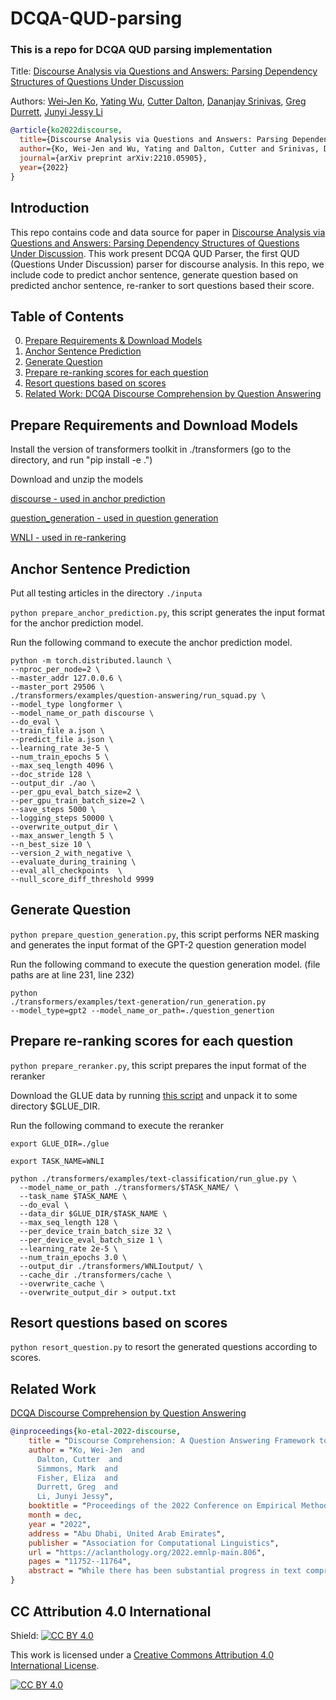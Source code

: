 # DCQA-QUD-parsing
### This is a repo for DCQA QUD parsing implementation 

Title: [Discourse Analysis via Questions and Answers: Parsing Dependency Structures of Questions Under Discussion](https://arxiv.org/abs/2210.05905)

Authors: [Wei-Jen Ko](https://www.linkedin.com/in/wei-jen-ko-854597146), [Yating Wu](https://lingchensanwen.github.io), [Cutter Dalton](https://www.colorado.edu/linguistics/cutter-dalton), [Dananjay Srinivas](https://www.dsrinivas.com), [Greg Durrett](https://www.cs.utexas.edu/~gdurrett/), [Junyi Jessy Li](https://jessyli.com/)

```bibtex
@article{ko2022discourse,
  title={Discourse Analysis via Questions and Answers: Parsing Dependency Structures of Questions Under Discussion},
  author={Ko, Wei-Jen and Wu, Yating and Dalton, Cutter and Srinivas, Dananjay and Durrett, Greg and Li, Junyi Jessy},
  journal={arXiv preprint arXiv:2210.05905},
  year={2022}
}
```

## Introduction

This repo contains code and data source for paper in [Discourse Analysis via Questions and Answers: Parsing Dependency Structures of Questions Under Discussion](https://arxiv.org/abs/2210.05905). This work present DCQA QUD Parser, the first QUD (Questions Under Discussion) parser for discourse analysis. In this repo, we include code to predict anchor sentence, generate question based on predicted anchor sentence, re-ranker to sort questions based their score. 

## Table of Contents

0. [Prepare Requirements & Download Models](#prepare-requirements-and-download-models)
1. [Anchor Sentence Prediction](#anchor-sentence-prediction)
2. [Generate Question](#generate-question)
3. [Prepare re-ranking scores for each question](#prepare-re-ranking-scores-for-each-question)
4. [Resort questions based on scores](#resort-questions-based-on-scores)
5. [Related Work: DCQA Discourse Comprehension by Question Answering](#related-work)


## Prepare Requirements and Download Models

Install the version of transformers toolkit in ./transformers (go to the directory, and run "pip install -e .")

Download and unzip the models 

[discourse - used in anchor prediction](https://1drv.ms/u/s!As41x9akhTMMxVtb1DXUCbgJj-r6?e=j7Powc) 

[question_generation - used in question generation](https://1drv.ms/u/s!As41x9akhTMMxWTqfGpANnX891hF?e=gP75XW)

[WNLI - used in re-rankering](https://1drv.ms/u/s!As41x9akhTMMxWbRBUFJOGGVkVIr?e=opJPMh)

## Anchor Sentence Prediction
Put all testing articles in the directory <code>./inputa</code>

<code>python prepare_anchor_prediction.py</code>, this script generates the input format for the anchor prediction model.


Run the following command to execute the anchor prediction model.

```
python -m torch.distributed.launch \
--nproc_per_node=2 \
--master_addr 127.0.0.6 \
--master_port 29506 \
./transformers/examples/question-answering/run_squad.py \
--model_type longformer \
--model_name_or_path discourse \
--do_eval \
--train_file a.json \
--predict_file a.json \
--learning_rate 3e-5 \
--num_train_epochs 5 \
--max_seq_length 4096 \
--doc_stride 128 \
--output_dir ./ao \
--per_gpu_eval_batch_size=2 \
--per_gpu_train_batch_size=2 \
--save_steps 5000 \
--logging_steps 50000 \
--overwrite_output_dir \
--max_answer_length 5 \
--n_best_size 10 \
--version_2_with_negative \
--evaluate_during_training \
--eval_all_checkpoints  \
--null_score_diff_threshold 9999
```

## Generate Question
<code>python prepare_question_generation.py</code>, this script performs NER masking and generates the input format of the GPT-2 question generation model

Run the following command to execute the question generation model. (file paths are at line 231, line 232)

<code>python ./transformers/examples/text-generation/run_generation.py     --model_type=gpt2     --model_name_or_path=./question_genertion</code>

## Prepare re-ranking scores for each question
<code>python prepare_reranker.py</code>, this script prepares the input format of the reranker

Download the GLUE data by running [this script](https://gist.github.com/W4ngatang/60c2bdb54d156a41194446737ce03e2e) and unpack it to some directory $GLUE_DIR.

Run the following command to execute the reranker

```
export GLUE_DIR=./glue 

export TASK_NAME=WNLI
  
python ./transformers/examples/text-classification/run_glue.py \
  --model_name_or_path ./transformers/$TASK_NAME/ \
  --task_name $TASK_NAME \
  --do_eval \
  --data_dir $GLUE_DIR/$TASK_NAME \
  --max_seq_length 128 \
  --per_device_train_batch_size 32 \
  --per_device_eval_batch_size 1 \
  --learning_rate 2e-5 \
  --num_train_epochs 3.0 \
  --output_dir ./transformers/WNLIoutput/ \
  --cache_dir ./transformers/cache \
  --overwrite_cache \
  --overwrite_output_dir > output.txt
```

## Resort questions based on scores
<code>python resort_question.py</code> to resort the generated questions according to scores.


## Related Work
[DCQA Discourse Comprehension by Question Answering](https://github.com/wjko2/DCQA-Discourse-Comprehension-by-Question-Answering)

```bibtex
@inproceedings{ko-etal-2022-discourse,
    title = "Discourse Comprehension: A Question Answering Framework to Represent Sentence Connections",
    author = "Ko, Wei-Jen  and
      Dalton, Cutter  and
      Simmons, Mark  and
      Fisher, Eliza  and
      Durrett, Greg  and
      Li, Junyi Jessy",
    booktitle = "Proceedings of the 2022 Conference on Empirical Methods in Natural Language Processing",
    month = dec,
    year = "2022",
    address = "Abu Dhabi, United Arab Emirates",
    publisher = "Association for Computational Linguistics",
    url = "https://aclanthology.org/2022.emnlp-main.806",
    pages = "11752--11764",
    abstract = "While there has been substantial progress in text comprehension through simple factoid question answering, more holistic comprehension of a discourse still presents a major challenge (Dunietz et al., 2020). Someone critically reflecting on a text as they read it will pose curiosity-driven, often open-ended questions, which reflect deep understanding of the content and require complex reasoning to answer (Ko et al., 2020; Westera et al., 2020). A key challenge in building and evaluating models for this type of discourse comprehension is the lack of annotated data, especially since collecting answers to such questions requires high cognitive load for annotators.This paper presents a novel paradigm that enables scalable data collection targeting the comprehension of news documents, viewing these questions through the lens of discourse. The resulting corpus, DCQA (Discourse Comprehension by Question Answering), captures both discourse and semantic links between sentences in the form of free-form, open-ended questions. On an evaluation set that we annotated on questions from Ko et al. (2020), we show that DCQA provides valuable supervision for answering open-ended questions. We additionally design pre-training methods utilizing existing question-answering resources, and use synthetic data to accommodate unanswerable questions.",
}
```

## CC Attribution 4.0 International

Shield: [![CC BY 4.0][cc-by-shield]][cc-by]

This work is licensed under a
[Creative Commons Attribution 4.0 International License][cc-by].

[![CC BY 4.0][cc-by-image]][cc-by]

[cc-by]: http://creativecommons.org/licenses/by/4.0/
[cc-by-image]: https://i.creativecommons.org/l/by/4.0/88x31.png
[cc-by-shield]: https://img.shields.io/badge/License-CC%20BY%204.0-lightgrey.svg
